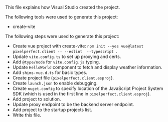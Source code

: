 This file explains how Visual Studio created the project.

The following tools were used to generate this project:
- create-vite

The following steps were used to generate this project:
- Create vue project with create-vite: `npm init --yes vue@latest pixelperfect.client -- --eslint  --typescript `.
- Update `vite.config.ts` to set up proxying and certs.
- Add `@type/node` for `vite.config.js` typing.
- Update `HelloWorld` component to fetch and display weather information.
- Add `shims-vue.d.ts` for basic types.
- Create project file (`pixelperfect.client.esproj`).
- Create `launch.json` to enable debugging.
- Create `nuget.config` to specify location of the JavaScript Project System SDK (which is used in the first line in `pixelperfect.client.esproj`).
- Add project to solution.
- Update proxy endpoint to be the backend server endpoint.
- Add project to the startup projects list.
- Write this file.
